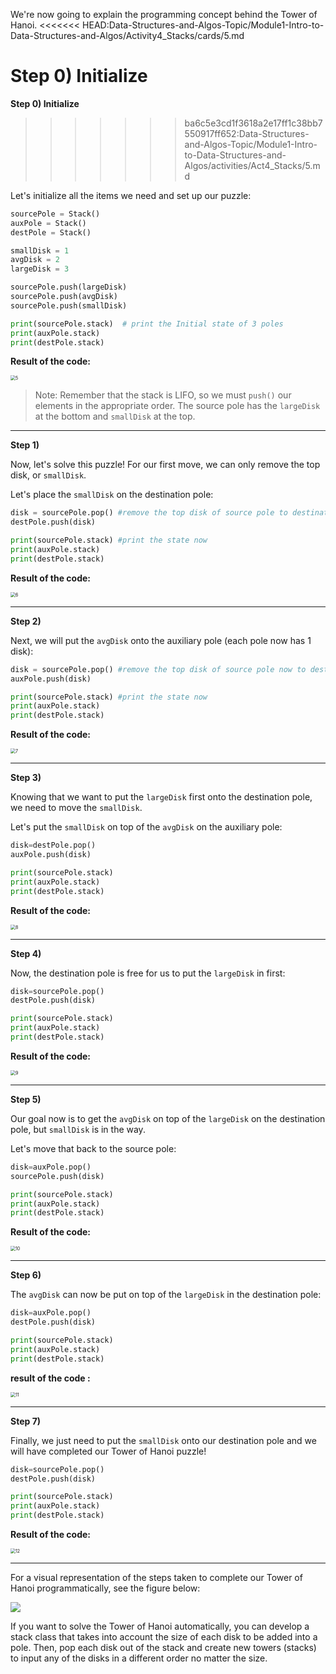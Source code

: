 We're now going to explain the programming concept behind the Tower of Hanoi.
<<<<<<< HEAD:Data-Structures-and-Algos-Topic/Module1-Intro-to-Data-Structures-and-Algos/Activity4_Stacks/cards/5.md
 
**Step 0)  Initialize**
=======

**Step 0) Initialize**
>>>>>>> ba6c5e3cd1f3618a2e17ff1c38bb7550917ff652:Data-Structures-and-Algos-Topic/Module1-Intro-to-Data-Structures-and-Algos/activities/Act4_Stacks/5.md

Let's initialize all the items we need and set up our puzzle: 

```python
sourcePole = Stack()
auxPole = Stack()
destPole = Stack()

smallDisk = 1
avgDisk = 2
largeDisk = 3

sourcePole.push(largeDisk)
sourcePole.push(avgDisk)
sourcePole.push(smallDisk)

print(sourcePole.stack)  # print the Initial state of 3 poles
print(auxPole.stack)
print(destPole.stack)
```

**Result of the code:**

<img src="https://projectbit.s3-us-west-1.amazonaws.com/darlene/labs/stacks5.jpg" alt="5" style="zoom:50%;" />

> Note: Remember that the stack is LIFO, so we must `push()` our elements in the appropriate order. The source pole has the `largeDisk` at the bottom and `smallDisk` at the top.

---

**Step 1)**

Now, let's solve this puzzle! For our first move, we can only remove the top disk, or `smallDisk`. 

Let's place the `smallDisk` on the destination pole:

```python
disk = sourcePole.pop() #remove the top disk of source pole to destination pole
destPole.push(disk)

print(sourcePole.stack) #print the state now
print(auxPole.stack)
print(destPole.stack)
```

**Result of the code:**

<img src="https://projectbit.s3-us-west-1.amazonaws.com/darlene/labs/stacks6.jpg" alt="6" style="zoom:50%;" />

---

**Step 2)**

Next, we will put the `avgDisk` onto the auxiliary pole (each pole now has 1 disk):

```python
disk = sourcePole.pop() #remove the top disk of source pole now to destination pole
auxPole.push(disk)

print(sourcePole.stack) #print the state now
print(auxPole.stack)
print(destPole.stack)
```

**Result of the code:**

<img src="https://projectbit.s3-us-west-1.amazonaws.com/darlene/labs/stacks7.jpg" alt="7" style="zoom:50%;" />

---

**Step 3)**

Knowing that we want to put the `largeDisk` first onto the destination pole, we need to move the `smallDisk`. 

Let's put the `smallDisk` on top of the `avgDisk` on the auxiliary pole:

```python
disk=destPole.pop()
auxPole.push(disk)

print(sourcePole.stack)
print(auxPole.stack)
print(destPole.stack)
```

**Result of the code:**

<img src="https://projectbit.s3-us-west-1.amazonaws.com/darlene/labs/stacks8.jpg" alt="8" style="zoom:50%;" />

---

**Step 4)**

Now, the destination pole is free for us to put the `largeDisk` in first:

```python
disk=sourcePole.pop()
destPole.push(disk)

print(sourcePole.stack)
print(auxPole.stack)
print(destPole.stack)
```

**Result of the code:**

<img src="https://projectbit.s3-us-west-1.amazonaws.com/darlene/labs/stacks9.jpg" alt="9" style="zoom:50%;" />

---

**Step 5)**

Our goal now is to get the `avgDisk` on top of the `largeDisk` on the destination pole, but `smallDisk` is in the way. 

Let's move that back to the source pole:

```python
disk=auxPole.pop()
sourcePole.push(disk)

print(sourcePole.stack)
print(auxPole.stack)
print(destPole.stack)
```

**Result of the code:**

<img src="https://projectbit.s3-us-west-1.amazonaws.com/darlene/labs/stacks10.jpg" alt="10" style="zoom:50%;" />

---

**Step 6)**

The `avgDisk` can now be put on top of the `largeDisk` in the destination pole:

```python
disk=auxPole.pop()
destPole.push(disk)

print(sourcePole.stack)
print(auxPole.stack)
print(destPole.stack)
```

 **result of the code :**

<img src="https://projectbit.s3-us-west-1.amazonaws.com/darlene/labs/stacks11.jpg" alt="11" style="zoom:50%;" />

---

**Step 7)**

Finally, we just need to put the `smallDisk` onto our destination pole and we will have completed our Tower of Hanoi puzzle!

```python
disk=sourcePole.pop()
destPole.push(disk)

print(sourcePole.stack)
print(auxPole.stack)
print(destPole.stack)
```

**Result of the code:**

<img src="https://projectbit.s3-us-west-1.amazonaws.com/darlene/labs/stacks12.jpg" alt="12" style="zoom:50%;" />

---

For a visual representation of the steps taken to complete our Tower of Hanoi programmatically, see the figure below:

![](https://camo.githubusercontent.com/8e52409e5a737f70cc92f43f982cede3ad10885f/687474703a2f2f6d617468666f72756d2e6f72672f64722e6d6174682f6661712f6661712e6469736b332e676966)

If you want to solve the Tower of Hanoi automatically, you can develop a stack class that takes into account the size of each disk to be added into a pole. Then, pop each disk out of the stack and create new towers (stacks) to input any of the disks in a different order no matter the size.
